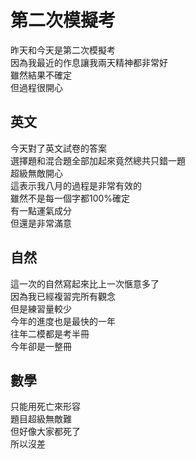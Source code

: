 # 第二次模擬考
昨天和今天是第二次模擬考  
因為我最近的作息讓我兩天精神都非常好  
雖然結果不確定  
但過程很開心  

## 英文
今天對了英文試卷的答案  
選擇題和混合題全部加起來竟然總共只錯一題  
超級無敵開心  
這表示我八月的過程是非常有效的  
雖然不是每一個字都100%確定  
有一點運氣成分  
但還是非常滿意  

## 自然
這一次的自然寫起來比上一次愜意多了  
因為我已經複習完所有觀念  
但是練習量較少  
今年的進度也是最快的一年  
往年二模都是考半冊  
今年卻是一整冊  

##  數學
只能用死亡來形容  
題目超級無敵難  
但好像大家都死了  
所以沒差  
